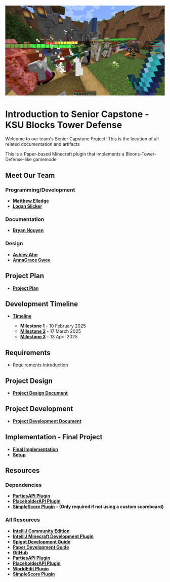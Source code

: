 <p align="center"><img src="logo.png"></p>

# Introduction to Senior Capstone - KSU Blocks Tower Defense 

Welcome to our team's Senior Capstone Project! This is the location of all related documentation and artifacts

This is a Paper-based Minecraft plugin that implements a Bloons-Tower-Defense-like gamemode 

## Meet Our Team
### Programming/Development
* __[Matthew Elledge](https://github.com/mthyuu)__
* __[Logan Slicker](https://github.com/SlickerLogan)__ 
### Documentation
* __[Bryan Nguyen](https://github.com/BunnyCatCat)__
### Design
* __[Ashley Ahn](https://github.com/ashjuno)__
* __[AnnaGrace Gwee]()__

## Project Plan
* __[Project Plan](https://kennesawedu-my.sharepoint.com/:w:/g/personal/bnguye61_students_kennesaw_edu/EdD1jPkrcI5EuALFmhuU-FUBRrm9n1PeI7iYbwIOJR6mOQ?e=VReZp3)__

## Development Timeline
* __[Timeline](https://kennesawedu-my.sharepoint.com/:x:/g/personal/bnguye61_students_kennesaw_edu/ERojmLOqwMdJk5EmDxPFZrsBXvqYyGzkUVO7eZbrecg--w?e=7eKOne)__

  * __[Milestone 1]()__ - 10 February 2025
  * __[Milestone 2]()__ - 17 March 2025
  * __[Milestone 3]()__ - 13 April 2025

## Requirements 
* [Requirements Introduction](https://kennesawedu-my.sharepoint.com/:w:/g/personal/bnguye61_students_kennesaw_edu/ESRKsDVl-k9Ln7mFK63PyE8Bqanx54lYlbpumb_134vkFg?e=grHinA)

## Project Design
* __[Project Design Document]()__

## Project Development
* __[Project Development Document]()__

## Implementation - Final Project
* __[Final Implementation]()__
* __[Setup]()__

## Resources
### Dependencies
* __[PartiesAPI Plugin](https://alessiodp.com/parties)__
* __[PlaceholderAPI Plugin](https://www.spigotmc.org/resources/placeholderapi.6245)__
* __[SimpleScore Plugin](https://www.spigotmc.org/resources/simplescore-animated-scoreboard.23243)__ __- (Only required if not using a custom scoreboard)__
### All Resources
* __[IntelliJ Community Edition](https://www.jetbrains.com/idea/download/?section=windows)__
* __[IntelliJ Minecraft Development Plugin](https://plugins.jetbrains.com/plugin/8327-minecraft-development)__
* __[Spigot Development Guide](https://www.spigotmc.org/wiki/spigot-plugin-development)__
* __[Paper Development Guide](https://docs.papermc.io/paper/dev)__
* __[GitHub](https://github.com)__
* __[PartiesAPI Plugin](https://alessiodp.com/parties)__
* __[PlaceholderAPI Plugin](https://www.spigotmc.org/resources/placeholderapi.6245)__
* __[WorldEdit Plugin](https://modrinth.com/plugin/worldedit)__
* __[SimpleScore Plugin](https://www.spigotmc.org/resources/simplescore-animated-scoreboard.23243)__
